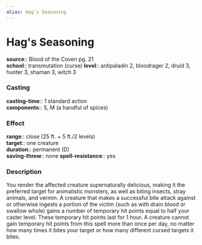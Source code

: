 ```yaml
---
alias: Hag's Seasoning
---
```


# Hag's Seasoning 

**source**:: Blood of the Coven pg. 21  
**school**:: transmutation (curse)
**level**:: antipaladin 2, bloodrager 2, druid 3, hunter 3, shaman 3, witch 3

### Casting 

**casting-time**:: 1 standard action  
**components**:: S, M (a handful of spices)

### Effect 

**range**:: close (25 ft. + 5 ft./2 levels)  
**target**:: one creature  
**duration**:: permanent (D)  
**saving-throw**:: none
**spell-resistance**:: yes

### Description 

You render the affected creature supernaturally delicious, making it the preferred target for animalistic monsters, as well as biting insects, stray animals, and vermin. A creature that makes a successful bite attack against or otherwise ingests a portion of the victim (such as with drain blood or swallow whole) gains a number of temporary hit points equal to half your caster level. These temporary hit points last for 1 hour. A creature cannot gain temporary hit points from this spell more than once per day, no matter how many times it bites your target or how many different cursed targets it bites.
